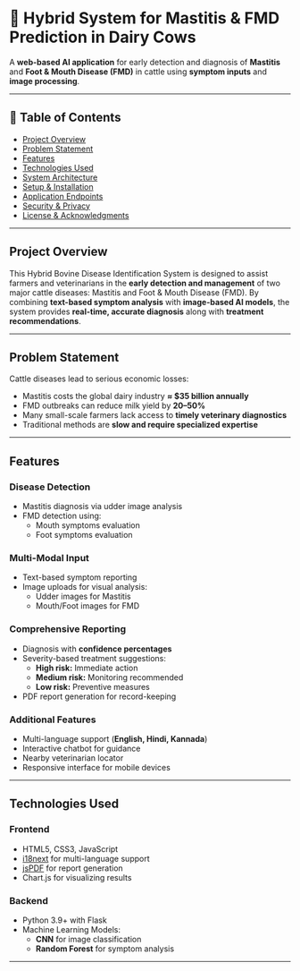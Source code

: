 # 🐄 Hybrid System for Mastitis & FMD Prediction in Dairy Cows

A **web-based AI application** for early detection and diagnosis of **Mastitis** and **Foot & Mouth Disease (FMD)** in cattle using **symptom inputs** and **image processing**.

---

## 📌 Table of Contents
- [Project Overview](#project-overview)
- [Problem Statement](#problem-statement)
- [Features](#features)
- [Technologies Used](#technologies-used)
- [System Architecture](#system-architecture)
- [Setup & Installation](#setup--installation)
- [Application Endpoints](#application-endpoints)
- [Security & Privacy](#security--privacy)
- [License & Acknowledgments](#license--acknowledgments)

---

## Project Overview

This Hybrid Bovine Disease Identification System is designed to assist farmers and veterinarians in the **early detection and management** of two major cattle diseases: Mastitis and Foot & Mouth Disease (FMD). By combining **text-based symptom analysis** with **image-based AI models**, the system provides **real-time, accurate diagnosis** along with **treatment recommendations**.

---

## Problem Statement

Cattle diseases lead to serious economic losses:

- Mastitis costs the global dairy industry **≈ $35 billion annually**  
- FMD outbreaks can reduce milk yield by **20–50%**  
- Many small-scale farmers lack access to **timely veterinary diagnostics**  
- Traditional methods are **slow and require specialized expertise**

---

## Features

### Disease Detection
- Mastitis diagnosis via udder image analysis  
- FMD detection using:  
  - Mouth symptoms evaluation  
  - Foot symptoms evaluation  

### Multi-Modal Input
- Text-based symptom reporting  
- Image uploads for visual analysis:  
  - Udder images for Mastitis  
  - Mouth/Foot images for FMD  

### Comprehensive Reporting
- Diagnosis with **confidence percentages**  
- Severity-based treatment suggestions:  
  - **High risk:** Immediate action  
  - **Medium risk:** Monitoring recommended  
  - **Low risk:** Preventive measures  
- PDF report generation for record-keeping  

### Additional Features
- Multi-language support (**English, Hindi, Kannada**)  
- Interactive chatbot for guidance  
- Nearby veterinarian locator  
- Responsive interface for mobile devices  

---

## Technologies Used

### Frontend
- HTML5, CSS3, JavaScript  
- [i18next](https://www.i18next.com/) for multi-language support  
- [jsPDF](https://parall.ax/products/jspdf) for report generation  
- Chart.js for visualizing results  

### Backend
- Python 3.9+ with Flask  
- Machine Learning Models:  
  - **CNN** for image classification  
  - **Random Forest** for symptom analysis  

---

